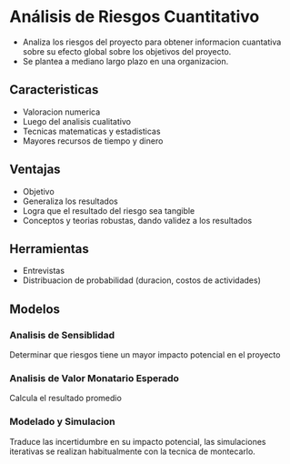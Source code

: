 # Análisis de Riesgos Cuantitativo

- Analiza los riesgos del proyecto para obtener informacion cuantativa sobre su efecto global sobre los objetivos del proyecto.
- Se plantea a mediano largo plazo en una organizacion.

## Caracteristicas

- Valoracion numerica
- Luego del analisis cualitativo
- Tecnicas matematicas y estadisticas
- Mayores recursos de tiempo y dinero

## Ventajas

- Objetivo
- Generaliza los resultados
- Logra que el resultado del riesgo sea tangible
- Conceptos y teorias robustas, dando validez a los resultados

## Herramientas

- Entrevistas
- Distribuacion de probabilidad (duracion, costos de actividades)

## Modelos

### Analisis de Sensiblidad

Determinar que riesgos tiene un mayor impacto potencial en el proyecto

### Analisis de Valor Monatario Esperado

Calcula el resultado promedio

### Modelado y Simulacion

Traduce las incertidumbre en su impacto potencial, las simulaciones iterativas se realizan habitualmente con la tecnica de montecarlo.
